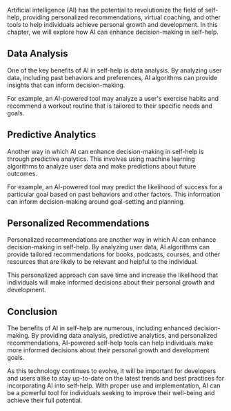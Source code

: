 
Artificial intelligence (AI) has the potential to revolutionize the field of self-help, providing personalized recommendations, virtual coaching, and other tools to help individuals achieve personal growth and development. In this chapter, we will explore how AI can enhance decision-making in self-help.

Data Analysis
-------------

One of the key benefits of AI in self-help is data analysis. By analyzing user data, including past behaviors and preferences, AI algorithms can provide insights that can inform decision-making.

For example, an AI-powered tool may analyze a user's exercise habits and recommend a workout routine that is tailored to their specific needs and goals.

Predictive Analytics
--------------------

Another way in which AI can enhance decision-making in self-help is through predictive analytics. This involves using machine learning algorithms to analyze user data and make predictions about future outcomes.

For example, an AI-powered tool may predict the likelihood of success for a particular goal based on past behaviors and other factors. This information can inform decision-making around goal-setting and planning.

Personalized Recommendations
----------------------------

Personalized recommendations are another way in which AI can enhance decision-making in self-help. By analyzing user data, AI algorithms can provide tailored recommendations for books, podcasts, courses, and other resources that are likely to be relevant and helpful to the individual.

This personalized approach can save time and increase the likelihood that individuals will make informed decisions about their personal growth and development.

Conclusion
----------

The benefits of AI in self-help are numerous, including enhanced decision-making. By providing data analysis, predictive analytics, and personalized recommendations, AI-powered self-help tools can help individuals make more informed decisions about their personal growth and development goals.

As this technology continues to evolve, it will be important for developers and users alike to stay up-to-date on the latest trends and best practices for incorporating AI into self-help. With proper use and implementation, AI can be a powerful tool for individuals seeking to improve their well-being and achieve their full potential.
